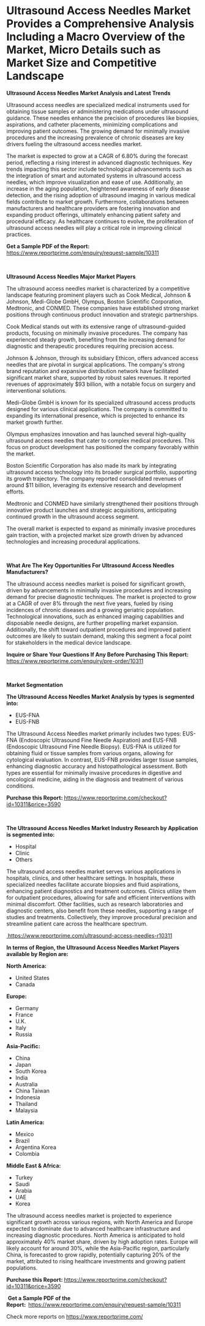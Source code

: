 <p><h1>Ultrasound Access Needles Market Provides a Comprehensive Analysis Including a Macro Overview of the Market, Micro Details such as Market Size and Competitive Landscape</h1></p><p><strong>Ultrasound Access Needles Market Analysis and Latest Trends</strong></p>
<p><p>Ultrasound access needles are specialized medical instruments used for obtaining tissue samples or administering medications under ultrasound guidance. These needles enhance the precision of procedures like biopsies, aspirations, and catheter placements, minimizing complications and improving patient outcomes. The growing demand for minimally invasive procedures and the increasing prevalence of chronic diseases are key drivers fueling the ultrasound access needles market.</p><p>The market is expected to grow at a CAGR of 6.80% during the forecast period, reflecting a rising interest in advanced diagnostic techniques. Key trends impacting this sector include technological advancements such as the integration of smart and automated systems in ultrasound access needles, which improve visualization and ease of use. Additionally, an increase in the aging population, heightened awareness of early disease detection, and the rising adoption of ultrasound imaging in various medical fields contribute to market growth. Furthermore, collaborations between manufacturers and healthcare providers are fostering innovation and expanding product offerings, ultimately enhancing patient safety and procedural efficacy. As healthcare continues to evolve, the proliferation of ultrasound access needles will play a critical role in improving clinical practices.</p></p>
<p><strong>Get a Sample PDF of the Report:&nbsp;</strong> <a href="https://www.reportprime.com/enquiry/request-sample/10311?utm_campaign=2627&utm_medium=2&utm_source=Github&utm_content=ia&utm_term=20032025&utm_id=ultrasound-access-needles">https://www.reportprime.com/enquiry/request-sample/10311</a></p>
<p>&nbsp;</p>
<p><strong>Ultrasound Access Needles Major Market Players</strong></p>
<p><p>The ultrasound access needles market is characterized by a competitive landscape featuring prominent players such as Cook Medical, Johnson & Johnson, Medi-Globe GmbH, Olympus, Boston Scientific Corporation, Medtronic, and CONMED. These companies have established strong market positions through continuous product innovation and strategic partnerships.</p><p>Cook Medical stands out with its extensive range of ultrasound-guided products, focusing on minimally invasive procedures. The company has experienced steady growth, benefiting from the increasing demand for diagnostic and therapeutic procedures requiring precision access.</p><p>Johnson & Johnson, through its subsidiary Ethicon, offers advanced access needles that are pivotal in surgical applications. The company's strong brand reputation and expansive distribution network have facilitated significant market share, supported by robust sales revenues. It reported revenues of approximately $93 billion, with a notable focus on surgery and interventional solutions.</p><p>Medi-Globe GmbH is known for its specialized ultrasound access products designed for various clinical applications. The company is committed to expanding its international presence, which is projected to enhance its market growth further.</p><p>Olympus emphasizes innovation and has launched several high-quality ultrasound access needles that cater to complex medical procedures. This focus on product development has positioned the company favorably within the market.</p><p>Boston Scientific Corporation has also made its mark by integrating ultrasound access technology into its broader surgical portfolio, supporting its growth trajectory. The company reported consolidated revenues of around $11 billion, leveraging its extensive research and development efforts.</p><p>Medtronic and CONMED have similarly strengthened their positions through innovative product launches and strategic acquisitions, anticipating continued growth in the ultrasound access segment.</p><p>The overall market is expected to expand as minimally invasive procedures gain traction, with a projected market size growth driven by advanced technologies and increasing procedural applications.</p></p>
<p>&nbsp;</p>
<p><strong>What Are The Key Opportunities For Ultrasound Access Needles Manufacturers?</strong></p>
<p><p>The ultrasound access needles market is poised for significant growth, driven by advancements in minimally invasive procedures and increasing demand for precise diagnostic techniques. The market is projected to grow at a CAGR of over 8% through the next five years, fueled by rising incidences of chronic diseases and a growing geriatric population. Technological innovations, such as enhanced imaging capabilities and disposable needle designs, are further propelling market expansion. Additionally, the shift toward outpatient procedures and improved patient outcomes are likely to sustain demand, making this segment a focal point for stakeholders in the medical device landscape.</p></p>
<p><strong>Inquire or Share Your Questions If Any Before Purchasing This Report:</strong> <a href="https://www.reportprime.com/enquiry/pre-order/10311?utm_campaign=2627&utm_medium=2&utm_source=Github&utm_content=ia&utm_term=20032025&utm_id=ultrasound-access-needles">https://www.reportprime.com/enquiry/pre-order/10311</a></p>
<p>&nbsp;</p>
<p><strong>Market Segmentation</strong></p>
<p><strong>The Ultrasound Access Needles Market Analysis by types is segmented into:</strong></p>
<p><ul><li>EUS-FNA</li><li>EUS-FNB</li></ul></p>
<p><p>The Ultrasound Access Needles market primarily includes two types: EUS-FNA (Endoscopic Ultrasound Fine Needle Aspiration) and EUS-FNB (Endoscopic Ultrasound Fine Needle Biopsy). EUS-FNA is utilized for obtaining fluid or tissue samples from various organs, allowing for cytological evaluation. In contrast, EUS-FNB provides larger tissue samples, enhancing diagnostic accuracy and histopathological assessment. Both types are essential for minimally invasive procedures in digestive and oncological medicine, aiding in the diagnosis and treatment of various conditions.</p></p>
<p><strong>Purchase this Report:&nbsp;</strong><a href="https://www.reportprime.com/checkout?id=10311&price=3590&utm_campaign=2627&utm_medium=2&utm_source=Github&utm_content=ia&utm_term=20032025&utm_id=ultrasound-access-needles">https://www.reportprime.com/checkout?id=10311&price=3590</a></p>
<p>&nbsp;</p>
<p><strong>The Ultrasound Access Needles Market Industry Research by Application is segmented into:</strong></p>
<p><ul><li>Hospital</li><li>Clinic</li><li>Others</li></ul></p>
<p><p>The ultrasound access needles market serves various applications in hospitals, clinics, and other healthcare settings. In hospitals, these specialized needles facilitate accurate biopsies and fluid aspirations, enhancing patient diagnostics and treatment outcomes. Clinics utilize them for outpatient procedures, allowing for safe and efficient interventions with minimal discomfort. Other facilities, such as research laboratories and diagnostic centers, also benefit from these needles, supporting a range of studies and treatments. Collectively, they improve procedural precision and streamline patient care across the healthcare spectrum.</p></p>
<p><a href="https://www.reportprime.com/ultrasound-access-needles-r10311?utm_campaign=2627&utm_medium=2&utm_source=Github&utm_content=ia&utm_term=20032025&utm_id=ultrasound-access-needles">&nbsp;https://www.reportprime.com/ultrasound-access-needles-r10311</a></p>
<p><strong>In terms of Region, the Ultrasound Access Needles Market Players available by Region are:</strong></p>
<p>
    <p> <strong> North America: </strong>
        <ul>
            <li>United States</li>
            <li>Canada</li>
        </ul>
        </p> 
    <p> <strong> Europe: </strong>
        <ul>
            <li>Germany</li>
            <li>France</li>
            <li>U.K.</li>
            <li>Italy</li>
            <li>Russia</li>
        </ul>
        </p> 
    <p> <strong> Asia-Pacific: </strong>
        <ul>
            <li>China</li>
            <li>Japan</li>
            <li>South Korea</li>
            <li>India</li>
            <li>Australia</li>
            <li>China Taiwan</li>
            <li>Indonesia</li>
            <li>Thailand</li>
            <li>Malaysia</li>
        </ul>
        </p> 
    <p> <strong> Latin America: </strong>
        <ul>
            <li>Mexico</li>
            <li>Brazil</li>
            <li>Argentina Korea</li>
            <li>Colombia</li>
        </ul>
        </p> 
    <p> <strong> Middle East & Africa: </strong>
        <ul>
            <li>Turkey</li>
            <li>Saudi</li>
            <li>Arabia</li>
            <li>UAE</li>
            <li>Korea</li>
        </ul>
    </p>
    </p>
<p><p>The ultrasound access needles market is projected to experience significant growth across various regions, with North America and Europe expected to dominate due to advanced healthcare infrastructure and increasing diagnostic procedures. North America is anticipated to hold approximately 40% market share, driven by high adoption rates. Europe will likely account for around 30%, while the Asia-Pacific region, particularly China, is forecasted to grow rapidly, potentially capturing 20% of the market, attributed to rising healthcare investments and growing patient populations.</p></p>
<p><strong>Purchase this Report: </strong><a href="https://www.reportprime.com/checkout?id=10311&price=3590&utm_campaign=2627&utm_medium=2&utm_source=Github&utm_content=ia&utm_term=20032025&utm_id=ultrasound-access-needles">https://www.reportprime.com/checkout?id=10311&price=3590</a></p>
<p>&nbsp;<strong>Get a Sample PDF of the Report:&nbsp;&nbsp;</strong><a href="https://www.reportprime.com/enquiry/request-sample/10311?utm_campaign=2627&utm_medium=2&utm_source=Github&utm_content=ia&utm_term=20032025&utm_id=ultrasound-access-needles">https://www.reportprime.com/enquiry/request-sample/10311</a></p>
<p><strong></strong></p>
<p>Check more reports on <a href="https://www.reportprime.com/?utm_campaign=2627&utm_medium=2&utm_source=Github&utm_content=ia&utm_term=20032025&utm_id=ultrasound-access-needles">https://www.reportprime.com/</a></p>
